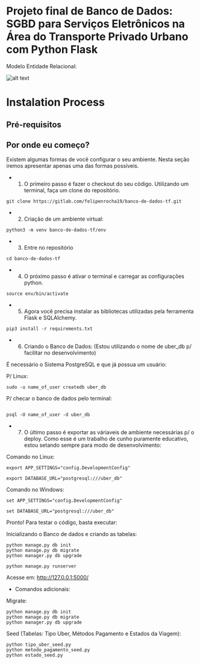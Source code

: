 # Projeto final de Banco de Dados: SGBD para Serviços Eletrônicos na Área do Transporte Privado Urbano com Python Flask

Modelo Entidade Relacional: 

![alt text](https://github.com/felipenrocha/banco-de-dados-tf/master/mer.png?raw=true)

# Instalation Process

## Pré-requisitos


## Por onde eu começo?

Existem algumas formas de você configurar o seu ambiente. Nesta seção iremos apresentar apenas uma das formas possíveis.

* 1. O primeiro passo é fazer o checkout do seu código. Utilizando um terminal, faça um clone do repositório.

```
git clone https://gitlab.com/felipenrocha19/banco-de-dados-tf.git
```
* 2. Criação de um ambiente virtual:

```
python3 -m venv banco-de-dados-tf/env
```

* 3. Entre no repositório

```
cd banco-de-dados-tf
```

* 4. O próximo passo é ativar o terminal e carregar as configurações python.

```
source env/bin/activate
```

* 5. Agora você precisa instalar as bibliotecas utilizadas pela ferramenta Flask e SQLAlchemy.
```
pip3 install -r requirements.txt
```

* 6. Criando o Banco de Dados: (Estou utilizando o nome de uber_db p/ facilitar no desenvolvimento)

É necessário o Sistema PostgreSQL e que já possua um usuário:

P/ Linux:
```
sudo -u name_of_user createdb uber_db
```
P/ checar o banco de dados pelo terminal:
```

psql -U name_of_user -d uber_db
```


* 7. O último passo é exportar as váriaveis de ambiente necessárias p/ o deploy. Como esse é um trabalho de cunho puramente educativo, estou setando sempre para modo de desenvolvimento:

Comando no Linux:

```
export APP_SETTINGS="config.DevelopmentConfig"

export DATABASE_URL="postgresql:///uber_db"
```

Comando no Windows:

```
set APP_SETTINGS="config.DevelopmentConfig"

set DATABASE_URL="postgresql:///uber_db"
```


Pronto! Para testar o código, basta executar:

Inicializando o Banco de dados e criando as tabelas:
```
python manage.py db init
python manage.py db migrate
python manager.py db upgrade
```

```
python manage.py runserver

```
Acesse em: http://127.0.0.1:5000/


* Comandos adicionais:

Migrate:
```
python manage.py db init
python manage.py db migrate
python manager.py db upgrade

```

Seed (Tabelas: Tipo Uber, Métodos Pagamento e Estados da Viagem):

```
python tipo_uber_seed.py
python metodo_pagamento_seed.py
python estado_seed.py

```



